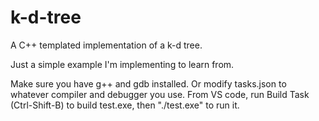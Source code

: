 # k-d-tree
A C++ templated implementation of a k-d tree.

Just a simple example I'm implementing to learn from.

Make sure you have g++ and gdb installed. Or modify tasks.json to whatever compiler and debugger you use. From VS code, run Build Task (Ctrl-Shift-B) to build test.exe, then "./test.exe" to run it.
